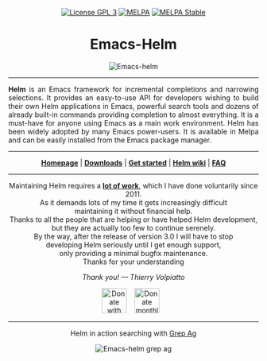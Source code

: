 <p align="center"><a href="http://www.gnu.org/licenses/gpl-3.0.txt"><img src="https://img.shields.io/badge/license-GPL_3-green.svg" alt="License GPL 3" /></a>
  <a href="https://melpa.org/#/helm"><img alt="MELPA" src="https://melpa.org/packages/helm-badge.svg"/></a>
  <a href="https://stable.melpa.org/#/helm"><img alt="MELPA Stable" src="https://stable.melpa.org/packages/helm-badge.svg"/></a>
</p>


<h1 align="center">Emacs-Helm</h1>

<p align="center">
  <img src="https://avatars3.githubusercontent.com/u/1541688?v=3&amp;s=200" alt="Emacs-helm" title="" />
</p>

***
<p align="justify">
  <b>Helm</b> is an Emacs framework for incremental completions and narrowing
  selections. It provides an easy-to-use API for developers wishing to build
  their own Helm applications in Emacs, powerful search tools and dozens of
  already built-in commands providing completion to almost everything.
  It is a must-have for anyone using Emacs as a main work environment.
  Helm has been widely adopted by many Emacs power-users.
  It is available in Melpa and can be easily installed from the Emacs package manager.
</p>

***
<p align="center">
  <a href="https://emacs-helm.github.io/helm/"><b>Homepage</b></a> |
  <a href="https://github.com/emacs-helm/helm/releases"><b>Downloads</b></a> |
  <a href="https://github.com/emacs-helm/helm/wiki#install"><b>Get started</b></a> |
  <a href="https://github.com/emacs-helm/helm/wiki"><b>Helm wiki</b></a> |
  <a href="https://github.com/emacs-helm/helm/wiki/FAQ"><b>FAQ</b></a>
</p>

***

<p align="center">
  Maintaining Helm requires a <a href="https://github.com/emacs-helm/helm/commits?author=thierryvolpiatto"><b>lot of work</b></a>,
  which I have done voluntarily since 2011.<br>
  As it demands lots of my time it gets increasingly difficult<br>
  maintaining it without financial help.<br>
  Thanks to all the people that are helping or have helped Helm development,<br>
  but they are actually too few to continue serenely.<br>
  By the way, after the release of version 3.0 I will have to stop<br>
  developing Helm seriously until I get enough support,<br> 
  only providing a minimal bugfix maintenance.<br>
  Thanks for your understanding<br>
</p>

<p align="center">
  <i>Thank you! &mdash; Thierry Volpiatto</i>
</p>

<div align="center">
  <a href="https://www.paypal.me/thierryvolpiatto/20">
    <img title="Donate with Paypal"
         alt="Donate with Paypal"
         style="height: 50px; width: auto;"
         src="https://github.com/emacs-helm/helm/blob/master/images/paypal.png?raw=true"></a>
  &nbsp;&nbsp;
  <a href="https://patreon.com/preview/30231724baf440fabe80d44d0ee77067">
    <img title="Donate monthly using Patreon"
         alt="Donate monthly using Patreon"
         style="height: 50px; width: auto;"
         src="https://github.com/emacs-helm/helm/blob/master/images/patreon-25x.png?raw=true"></a>
  &nbsp;&nbsp;
</div>

***

<p align="center">
  Helm in action searching with <a href="https://github.com/ggreer/the_silver_searcher"<b>Grep Ag</b></a>
                                   </p>

<p align="center">
  <img src="https://github.com/emacs-helm/helm/blob/master/images/helm-grep-ag-persistent.png?raw=true" alt="Emacs-helm grep ag" title="" />
</p>

[badge-license]: https://img.shields.io/badge/license-GPL_3-green.svg
